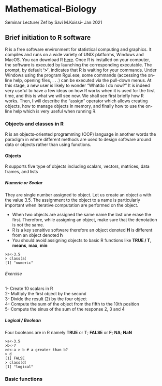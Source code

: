 # Mathematical-Biology
Seminar Lecture/ Zef by Savi M.Koissi- Jan 2021
## Brief initiation to R software

R is a free software environment for statistical computing and graphics. It compiles and runs on a wide variety of UNIX platforms, Windows and MacOS. You can download R [here](https://cran.r-project.org/mirrors.html). 
Once R is installed on your computer, the software is executed by launching the corresponding executable. The prompt, by default **‘>’**, indicates that R is waiting for your commands. Under Windows using the program Rgui.exe, some commands (accessing the on-line help, opening files, . . .) can be executed via the pull-down menus. At this stage, a new user is likely to wonder “Whatdo I do now?” It is indeed very useful to have a few ideas on how R works when it is used for the first time, and this is what we will see now. We shall see first briefly how R works. Then, I will describe the “assign” operator which allows creating objects, how to manage objects in memory, and finally how to use the on-line help which is very useful when running R.
### Objects and classes in R
R is an objects-oriented programming (OOP) language in another words the paradigm in where different methods are used to design software around data or objects rather than using functions. 
#### Objects
R supports five type of objects including scalars, vectors, matrices, data frames, and lists
##### Numeric or Scalar 
They are single number assigned to object. Let us create an object a with the value 3.5. The assignment to the object to a name is particularly important when iterative computation are performed on the object. 
* When two objects are assigned the same name the last one erase the first. Therefore, while assigning an object, make sure that the denotation is not the same. 
* R is a key sensitive software therefore an object denoted **H** is different from an object denoted **h**
* You should avoid assigning objects to basic R functions like **TRUE / T**, **means**, **max**, **min**

```{r cars, echo=T}
>a<-3.5
> class(a)
[1] "numeric"

```
###### Exercise
1- Create 10 scalars in R\
2- Multiply the first object by the second\
3- Divide the result (2) by the four object\
4- Compute the sum of the object from the fifth to the 10th position\
5- Compute the sinus of the sum of the response 2, 3 and 4

##### Logical / Boolean
Four booleans are in R namely **TRUE** or **T**; **FALSE** or **F**; **NA**; **NaN**

```{r cars, echo=T}
>a<-3.5
>b<-7
>d<-a > b # a greater than b?
> d
[1] FALSE
> class(d)
[1] "logical"
```


### Basic functions
